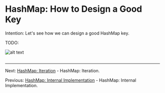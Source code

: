 # HashMap: How to Design a Good Key

Intention: Let's see how we can design a good HashMap key.

TODO:

![alt text](../../etc/collections/img.png "Img")

```java

```

<hr>

Next: [HashMap: Iteration](chapter_26.md "HashMap: Iteration") - HashMap: Iteration.

Previous: [HashMap: Internal Implementation](chapter_24.md "HashMap: Internal Implementation") - HashMap: Internal Implementation.